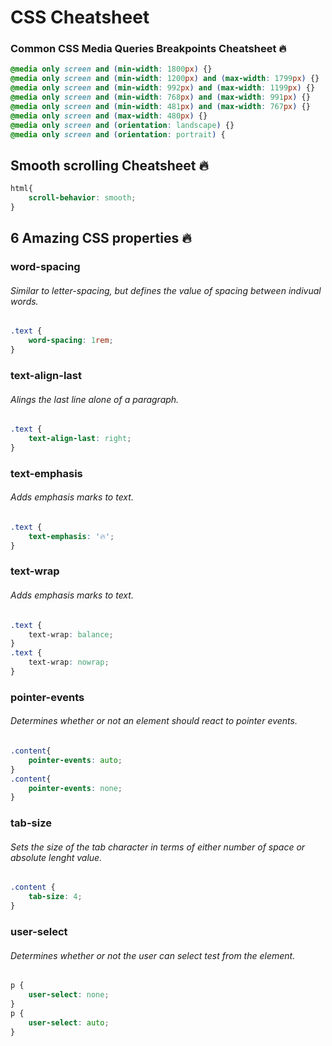 # CSS Cheatsheet 
### Common CSS Media Queries Breakpoints Cheatsheet 🔥

```css
@media only screen and (min-width: 1800px) {}
@media only screen and (min-width: 1200px) and (max-width: 1799px) {}
@media only screen and (min-width: 992px) and (max-width: 1199px) {}
@media only screen and (min-width: 768px) and (max-width: 991px) {}
@media only screen and (min-width: 481px) and (max-width: 767px) {}
@media only screen and (max-width: 480px) {}
@media only screen and (orientation: landscape) {}
@media only screen and (orientation: portrait) {
```


## Smooth scrolling Cheatsheet 🔥
```css
html{
    scroll-behavior: smooth;
}
```

## 6 Amazing CSS properties 🔥

### word-spacing
###### Similar to letter-spacing, but defines the value of spacing between indivual words.
```css
.text {
    word-spacing: 1rem;
}
```

### text-align-last
###### Alings the last line alone of a paragraph.
```css
.text {
    text-align-last: right;
}
```

### text-emphasis
###### Adds emphasis marks to text.
```css
.text {
    text-emphasis: '🔥';
}
```

### text-wrap
###### Adds emphasis marks to text.
```css
.text {
    text-wrap: balance;
}
.text {
    text-wrap: nowrap;
}
```

### pointer-events
###### Determines whether or not an element should react to pointer events.
```css
.content{
    pointer-events: auto;
}
.content{
    pointer-events: none;
}
```

### tab-size
###### Sets the size of the tab character in terms of either number of space or absolute lenght value.
```css
.content {
    tab-size: 4;
}
```

### user-select
###### Determines whether or not the user can select test from the element.
```css
p {
    user-select: none;
}
p {
    user-select: auto;
}
```